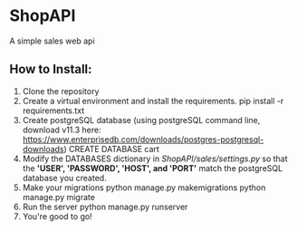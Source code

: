 # ShopAPI
A simple sales web api
## How to Install:
1. Clone the repository
2. Create a virtual environment and install the requirements.
    pip install -r requirements.txt
3. Create postgreSQL database (using postgreSQL command line, download v11.3 here: https://www.enterprisedb.com/downloads/postgres-postgresql-downloads)
    CREATE DATABASE cart
4. Modify the DATABASES dictionary in *ShopAPI/sales/settings.py* so that the **'USER', 'PASSWORD', 'HOST', and 'PORT'** match the postgreSQL database you created.
5. Make your migrations
    python manage.py makemigrations
    python manage.py migrate
6. Run the server
    python manage.py runserver
7. You're good to go!
